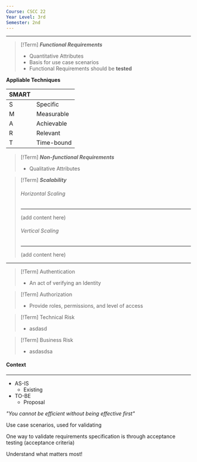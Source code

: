 ```yaml
---
Course: CSCC 22
Year Level: 3rd
Semester: 2nd
---
```

---

> [!Term] ***Functional Requirements***
> - Quantitative Attributes
> - Basis for use case scenarios
> - Functional Requirements should be **tested** 

**Appliable Techniques**

| SMART |            |
| ----- | ---------- |
| S     | Specific   |
| M     | Measurable |
| A     | Achievable |
| R     | Relevant   |
| T     | Time-bound |

> [!Term] ***Non-functional Requirements***
> - Qualitative Attributes

> [!Term] ***Scalability***
> ###### Horizontal Scaling
> ---
> (add content here)
> ###### Vertical Scaling
> ---
> (add content here)
****

> [!Term] Authentication
> - An act of verifying an Identity

> [!Term] Authorization
>  - Provide roles, permissions, and level of access

> [!Term] Technical Risk
> - asdasd

> [!Term] Business Risk
> - asdasdsa

#### Context
---
- AS-IS
	- Existing
- TO-BE
	- Proposal

*"You cannot be efficient without being effective first"*


Use case scenarios, used for validating

One way to validate requirements specification is through acceptance testing (acceptance criteria)

Understand what matters most!